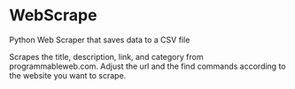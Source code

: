# WebScrape
Python Web Scraper that saves data to a CSV file

Scrapes the title, description, link, and category from  programmableweb.com. Adjust the url and the find commands according to the website you want to scrape.

